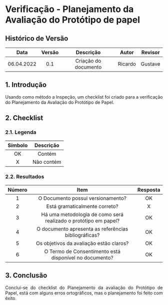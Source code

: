 # Verificação - Planejamento da Avaliação do Protótipo de papel


## Histórico de Versão

|  Data  | Versão | Descrição | Autor | Revisor |
| :----: | :----: | :-------: | :---: | :----:  |
| 06.04.2022 | 0.1 | Criação do documento | Ricardo | Gustave |

## 1. Introdução
<p style="text-align: justify;">Usando como método a Inspeção, um checklist foi criado para a verificação do Planejamento da Avaliação do Protótipo de Papel.
</p>

## 2. Checklist

### 2.1. Legenda

| Símbolo | Descrição |
| :-----: | :-------: |
| OK  | Contém  |
| X | Não contém  |

### 2.2. Resultados

| Número | Item | Resposta |
|:----:|:----:|:----:|
|1|O Documento possui versionamento?|OK|
|2|Está gramaticalmente correto?|X|
|3|Há uma metodologia de como será realizado o protótipo em papel?|OK|
|4|O documento apresenta as referências bibliográficas?|OK|
|5|	Os objetivos da avaliação estão claros?|OK|
|6|O Termo de Consentimento está disponível no documento?|OK|

## 3. Conclusão
<p style="text-align: justify;">Concluí-se do checklist do Planejamento da avaliação do Protótipo de Papel, está com alguns erros ortográficos, mas o planejamento foi feito com êxito.
</p>